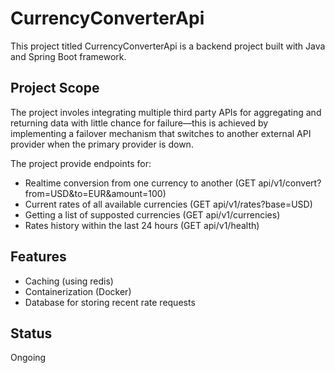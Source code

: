 # CurrencyConverterApi
This project titled CurrencyConverterApi is a backend project 
built with Java and Spring Boot framework.

## Project Scope
The project involes integrating multiple
third party APIs for aggregating and returning data
with little chance for failure—this is achieved by
implementing a failover mechanism that switches to 
another external API provider when the primary provider 
is down.

The project provide endpoints for:
- Realtime conversion from one currency to another (GET api/v1/convert?
from=USD&to=EUR&amount=100)
- Current rates of all available currencies (GET api/v1/rates?base=USD)
- Getting a list of supposted currencies (GET api/v1/currencies)
- Rates history within the last 24 hours (GET api/v1/health)

## Features
- Caching (using redis)
- Containerization (Docker)
- Database for storing recent rate requests


## Status
Ongoing
